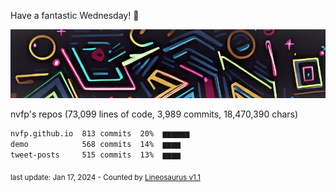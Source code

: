 Have a fantastic Wednesday! 🌹

![banner](https://github.com/nvfp/nvfp/raw/main/assets/banner.jpg)

nvfp's repos (73,099 lines of code, 3,989 commits, 18,470,390 chars)

```txt
nvfp.github.io  813 commits  20%  ▆▆▆▆▆▆
demo            568 commits  14%  ▆▆▆▆
tweet-posts     515 commits  13%  ▆▆▆▆
```

<sub>last update: Jan 17, 2024 - Counted by [Lineosaurus v1.1](https://github.com/Lineosaurus/Lineosaurus)</sub>